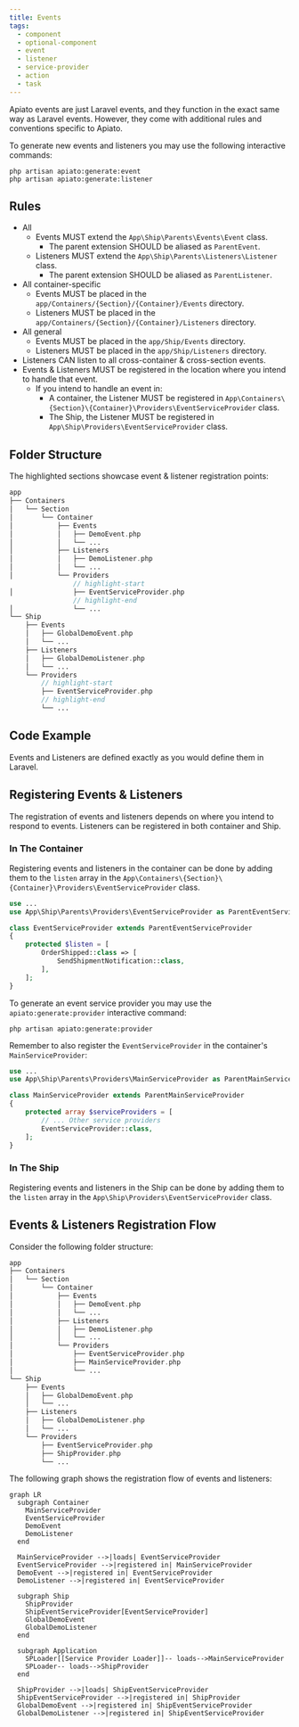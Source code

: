 ```yaml
---
title: Events
tags:
  - component
  - optional-component
  - event
  - listener
  - service-provider
  - action
  - task
---
```


Apiato events are just Laravel events, and they function in the exact same way as Laravel events.
However, they come with additional rules and conventions specific to Apiato.

To generate new events and listeners you may use the following interactive commands:

```
php artisan apiato:generate:event
php artisan apiato:generate:listener
```

## Rules

- All 
  - Events MUST extend the `App\Ship\Parents\Events\Event` class.
    - The parent extension SHOULD be aliased as `ParentEvent`.
  - Listeners MUST extend the `App\Ship\Parents\Listeners\Listener` class.
    - The parent extension SHOULD be aliased as `ParentListener`.
- All container-specific
  - Events MUST be placed in the `app/Containers/{Section}/{Container}/Events` directory.
  - Listeners MUST be placed in the `app/Containers/{Section}/{Container}/Listeners` directory.
- All general
  - Events MUST be placed in the `app/Ship/Events` directory.
  - Listeners MUST be placed in the `app/Ship/Listeners` directory.
- Listeners CAN listen to all cross-container & cross-section events.
- Events & Listeners MUST be registered in the location where you intend to handle that event.
  - If you intend to handle an event in:
    - A container, the Listener MUST be registered in `App\Containers\{Section}\{Container}\Providers\EventServiceProvider` class.
    - The Ship, the Listener MUST be registered in `App\Ship\Providers\EventServiceProvider` class.

## Folder Structure

The highlighted sections showcase event & listener registration points:

```php
app
├── Containers
│   └── Section
│       └── Container
│           ├── Events
│           │   ├── DemoEvent.php
│           │   └── ...
│           ├── Listeners
│           │   ├── DemoListener.php
│           │   └── ...
│           └── Providers
                // highlight-start
│               ├── EventServiceProvider.php
                // highlight-end
│               └── ...
└── Ship
    ├── Events
    │   ├── GlobalDemoEvent.php
    │   └── ...
    ├── Listeners
    │   ├── GlobalDemoListener.php
    │   └── ...
    └── Providers
        // highlight-start
        ├── EventServiceProvider.php
        // highlight-end
        └── ...
```

## Code Example

Events and Listeners are defined exactly as you would define them in Laravel.

## Registering Events & Listeners

The registration of events and listeners depends on where you intend to respond to events.
Listeners can be registered in both container and Ship.

### In The Container

Registering events and listeners in the container can be done
by adding them to the `listen` array in the `App\Containers\{Section}\{Container}\Providers\EventServiceProvider` class.

```php
use ...
use App\Ship\Parents\Providers\EventServiceProvider as ParentEventServiceProvider;

class EventServiceProvider extends ParentEventServiceProvider
{
    protected $listen = [
        OrderShipped::class => [
            SendShipmentNotification::class,
        ],
    ];
}
```

To generate an event service provider
you may use the `apiato:generate:provider` interactive command:

```
php artisan apiato:generate:provider
```

Remember to also register the `EventServiceProvider` in the container's `MainServiceProvider`:

```php
use ...
use App\Ship\Parents\Providers\MainServiceProvider as ParentMainServiceProvider;

class MainServiceProvider extends ParentMainServiceProvider
{
    protected array $serviceProviders = [
        // ... Other service providers
        EventServiceProvider::class,
    ];
}
```

### In The Ship

Registering events and listeners in the Ship can be done
by adding them to the `listen` array in the `App\Ship\Providers\EventServiceProvider` class.

## Events & Listeners Registration Flow

Consider the following folder structure:

```php
app
├── Containers
│   └── Section
│       └── Container
│           ├── Events
│           │   ├── DemoEvent.php
│           │   └── ...
│           ├── Listeners
│           │   ├── DemoListener.php
│           │   └── ...
│           └── Providers
│               ├── EventServiceProvider.php
│               ├── MainServiceProvider.php
│               └── ...
└── Ship
    ├── Events
    │   ├── GlobalDemoEvent.php
    │   └── ...
    ├── Listeners
    │   ├── GlobalDemoListener.php
    │   └── ...
    └── Providers
        ├── EventServiceProvider.php
        ├── ShipProvider.php
        └── ...
```

The following graph shows the registration flow of events and listeners:

```mermaid
graph LR
  subgraph Container
    MainServiceProvider
    EventServiceProvider
    DemoEvent
    DemoListener
  end
  
  MainServiceProvider -->|loads| EventServiceProvider
  EventServiceProvider -->|registered in| MainServiceProvider
  DemoEvent -->|registered in| EventServiceProvider
  DemoListener -->|registered in| EventServiceProvider
  
  subgraph Ship
    ShipProvider
    ShipEventServiceProvider[EventServiceProvider]
    GlobalDemoEvent
    GlobalDemoListener
  end

  subgraph Application
    SPLoader[[Service Provider Loader]]-- loads-->MainServiceProvider
    SPLoader-- loads-->ShipProvider
  end
  
  ShipProvider -->|loads| ShipEventServiceProvider
  ShipEventServiceProvider -->|registered in| ShipProvider
  GlobalDemoEvent -->|registered in| ShipEventServiceProvider
  GlobalDemoListener -->|registered in| ShipEventServiceProvider
```

